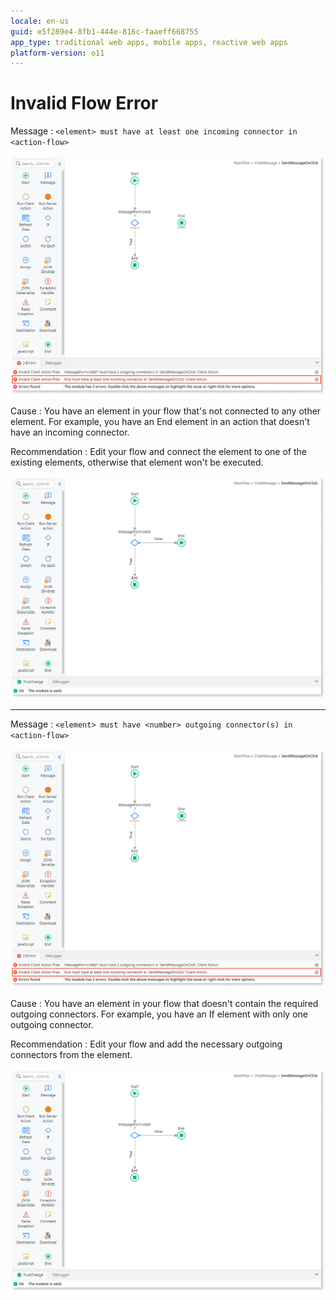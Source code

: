 ```yaml
---
locale: en-us
guid: e5f289e4-8fb1-444e-816c-faaeff668755
app_type: traditional web apps, mobile apps, reactive web apps
platform-version: o11
---
```


# Invalid Flow Error

Message
:   `<element> must have at least one incoming connector in <action-flow>`

![Incoming connector error](images/invalid-flow-error-1-ss.png?width=800)  
     
Cause
:   You have an element in your flow that's not connected to any other element. For example, you have an End element in an action that doesn't have an incoming connector.

Recommendation
:       Edit your flow and connect the element to one of the existing elements, otherwise that element won't be executed.

![Incoming connector error](images/invalid-flow-error-3-ss.png?width=800) 

---

Message
:   `<element> must have <number> outgoing connector(s) in <action-flow>`

![Incoming connector error](images/invalid-flow-error-2-ss.png?width=800) 


Cause
:   You have an element in your flow that doesn't contain the required outgoing connectors. For example, you have an If element with only one outgoing connector.

Recommendation
:        Edit your flow and add the necessary outgoing connectors from the element.

![Incoming connector error](images/invalid-flow-error-3-ss.png?width=800) 